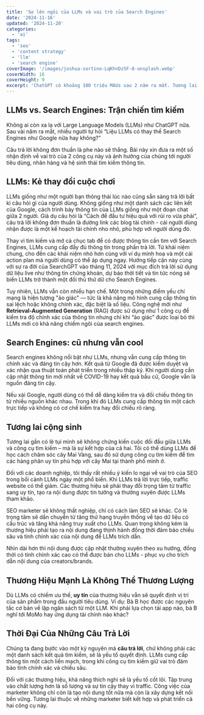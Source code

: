 ```yaml
---
title: 'Sự lên ngôi của LLMs và vai trò của Search Engines'
date: '2024-11-16'
updated: '2024-11-20'
categories:
  - 'ai'
tags:
  - 'seo'
  - 'content strategy'
  - 'llm'
  - 'search engine'
coverImage: '/images/joshua-sortino-LqKhnDzSF-8-unsplash.webp'
coverWidth: 16
coverHeight: 9
excerpt: 'ChatGPT có khoảng 100 triệu MAUs sau 2 năm ra mắt. Tương lai của công cụ tìm kiếm như Google sẽ ra sao? Vai trò của SEO sẽ thay đổi thế nào? Bài này xin đưa ra một số nhận định về vai trò của 2 công cụ này và ảnh hưởng của chúng tới người tiêu dùng, nhãn hàng và hệ sinh thái tìm kiếm thông tin trong thời đại của Large Language Models (LLMs).'
---
```


## LLMs vs. Search Engines: Trận chiến tìm kiếm

Không ai còn xa lạ với Large Language Models (LLMs) như ChatGPT nữa. Sau vài năm ra mắt, nhiều người tự hỏi “Liệu LLMs có thay thế Search Engines như Google nữa hay không?”

Câu trả lời không đơn thuần là phe nào sẽ thắng. Bài này xin đưa ra một số nhận định về vai trò của 2 công cụ này và ảnh hưởng của chúng tới người tiêu dùng, nhãn hàng và hệ sinh thái tìm kiếm thông tin.

## LLMs: Kẻ thay đổi cuộc chơi

LLMs giống như một người bạn thông thái lúc nào cũng sẵn sàng trả lời bất kì câu hỏi gì của người dùng. Không giống như một danh sách các liên kết của Google, cách trình bày thông tin của LLMs giống như một đoạn chat giữa 2 người. Giả dụ câu hỏi là “Cách để đầu tư hiệu quả với rủi ro vừa phải”, câu trả lời không đơn thuần là đường link các blog tài chính - cái người dùng nhận được là một kế hoạch tài chính nho nhỏ, phù hợp với người dùng đó.

Thay vì tìm kiếm và mở cả chục tab để có được thông tin cần tìm với Search Engines, LLMs cung cấp đầy đủ thông tin trong phần trả lời. Từ khái niệm chung, cho đến các khái niệm nhỏ hơn cùng với ví dụ minh hoạ và một cái action plan mà người dùng có thể áp dụng ngay. Hướng tiếp cận này cùng với sự ra đời của SearchGPT vào tháng 11, 2024 với mục đích trả lời sử dụng dữ liệu live như thông tin chứng khoán, dự báo thời tiết và tin tức nóng sẽ biến LLMs trở thành một đối thủ thứ dữ cho Search Engines.

Tuy nhiên, LLMs vẫn còn nhiều hạn chế. Một trong những điểm yếu chí mạng là hiện tượng "ảo giác" — tức là khả năng mô hình cung cấp thông tin sai lệch hoặc không chính xác, đặc biệt là số liệu. Công nghệ mới như **Retrieval-Augmented Generation** (RAG) được sử dụng như 1 công cụ để kiểm tra độ chính xác của thông tin nhưng chỉ khi “ảo giác” được loại bỏ thì LLMs mới có khả năng chiếm ngôi của search engines.

## Search Engines: cũ nhưng vẫn cool

Search engines không nổi bật như LLMs, nhưng vẫn cung cấp thông tin chính xác và đáng tin cậy hơn. Kết quả từ Google đã được kiểm duyệt và xác nhận qua thuật toán phát triển trong nhiều thập kỷ. Khi người dùng cần cập nhật thông tin mới nhất về COVID-19 hay kết quả bầu cử, Google vẫn là nguồn đáng tin cậy.

Nếu xài Google, người dùng có thể dễ dàng kiểm tra và đối chiếu thông tin từ nhiều nguồn khác nhau. Trong khi đó LLMs cung cấp thông tin một cách trực tiếp và không có cơ chế kiểm tra hay đối chiếu rõ ràng.

## Tương lai cộng sinh

Tương lai gần có lẽ tụi mình sẽ không chứng kiến cuộc đối đầu giữa LLMs và công cụ tìm kiếm – mà là sự kết hợp của cả hai. Tôi có thể dùng LLMs để học cách chăm sóc cây Mai Vàng, sau đó sử dụng công cụ tìm kiếm để tìm các hàng phân uy tín phù hợp với cây Mai tại thành phố mình ở.

Đối với các doanh nghiệp, tôi thấy rất nhiều ý kiến lo ngại về vai trò của SEO trong bối cảnh LLMs ngày một phổ biến. Khi LLMs trả lời trực tiếp, traffic website có thể giảm. Các thương hiệu sẽ phải thay đổi trọng tâm từ traffic sang uy tín, tạo ra nội dung được tin tưởng và thường xuyên được LLMs tham khảo.

SEO marketer sẽ không thất nghiệp, chỉ có cách làm SEO sẽ khác. Có lẽ trọng tâm sẽ dần chuyển từ tăng thứ hạng truyền thống về tạo dữ liệu có cấu trúc và tăng khả năng truy xuất cho LLMs. Quan trọng không kém là thương hiệu phải tạo ra nội dung đang thịnh hành đồng thời đảm bảo chiều sâu và tính chính xác của nội dung để LLMs trích dẫn.

Nhìn dài hơn thì nội dung được cập nhật thường xuyên theo xu hướng, đồng thời có tính chính xác cao có thể được bán cho LLMs - phục vụ cho trích dẫn nội dung của creators/brands.

## Thương Hiệu Mạnh Là Không Thể Thương Lượng

Dù LLMs có chiếm ưu thế, **uy tín** của thương hiệu vẫn sẽ quyết định vị trí của sản phẩm trong đầu người tiêu dùng. Ví dụ: Bà B học được các nguyên tắc cơ bản về lập ngân sách từ một LLM. Khi phải lựa chọn tải app nào, bà B nghĩ tới MoMo hay ứng dụng tài chính nào khác?

## Thời Đại Của Những Câu Trả Lời

Chúng ta đang bước vào một kỷ nguyên mà **câu trả lời**, chứ không phải các một danh sách kết quả tìm kiếm, sẽ là yếu tố quyết định. LLMs cung cấp thông tin một cách liền mạch, trong khi công cụ tìm kiếm giữ vai trò đảm bảo tính chính xác và chiều sâu.

Đối với các thương hiệu, khả năng thích nghi sẽ là yếu tố cốt lõi. Tập trung vào chất lượng hơn là số lượng và sự tin cậy thay vì traffic. Công việc của marketer không chỉ còn là tạo nội dung tốt nữa mà còn là xây dựng kết nối bền vững. Tương lai thuộc về những marketer biết kết hợp và phát triển cả hai công cụ này.
